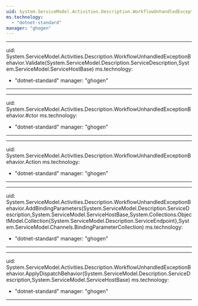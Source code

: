 ```yaml
---
uid: System.ServiceModel.Activities.Description.WorkflowUnhandledExceptionBehavior
ms.technology: 
  - "dotnet-standard"
manager: "ghogen"
---
```


---
uid: System.ServiceModel.Activities.Description.WorkflowUnhandledExceptionBehavior.Validate(System.ServiceModel.Description.ServiceDescription,System.ServiceModel.ServiceHostBase)
ms.technology: 
  - "dotnet-standard"
manager: "ghogen"
---

---
uid: System.ServiceModel.Activities.Description.WorkflowUnhandledExceptionBehavior.#ctor
ms.technology: 
  - "dotnet-standard"
manager: "ghogen"
---

---
uid: System.ServiceModel.Activities.Description.WorkflowUnhandledExceptionBehavior.Action
ms.technology: 
  - "dotnet-standard"
manager: "ghogen"
---

---
uid: System.ServiceModel.Activities.Description.WorkflowUnhandledExceptionBehavior.AddBindingParameters(System.ServiceModel.Description.ServiceDescription,System.ServiceModel.ServiceHostBase,System.Collections.ObjectModel.Collection{System.ServiceModel.Description.ServiceEndpoint},System.ServiceModel.Channels.BindingParameterCollection)
ms.technology: 
  - "dotnet-standard"
manager: "ghogen"
---

---
uid: System.ServiceModel.Activities.Description.WorkflowUnhandledExceptionBehavior.ApplyDispatchBehavior(System.ServiceModel.Description.ServiceDescription,System.ServiceModel.ServiceHostBase)
ms.technology: 
  - "dotnet-standard"
manager: "ghogen"
---
